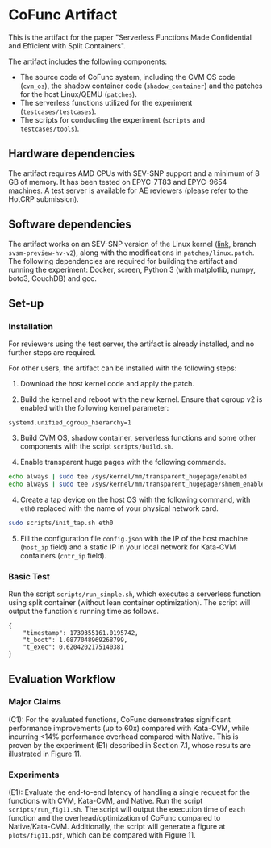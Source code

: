 # CoFunc Artifact

This is the artifact for the paper "Serverless Functions Made Confidential and Efficient with Split Containers".

The artifact includes the following components:
* The source code of CoFunc system, including the CVM OS code (`cvm_os`), the shadow container code (`shadow_container`) and the patches for the host Linux/QEMU (`patches`).
* The serverless functions utilized for the experiment (`testcases/testcases`).
* The scripts for conducting the experiment (`scripts` and `testcases/tools`).

## Hardware dependencies

The artifact requires AMD CPUs with SEV-SNP support and a minimum of 8 GB of memory.
It has been tested on EPYC-7T83 and EPYC-9654 machines.
A test server is available for AE reviewers (please refer to the HotCRP submission).

## Software dependencies

The artifact works on an SEV-SNP version of the Linux kernel ([link](https://github.com/AMDESE/linux.git), branch `svsm-preview-hv-v2`), along with the modifications in `patches/linux.patch`.
The following dependencies are required for building the artifact and running the experiment: Docker, screen, Python 3 (with matplotlib, numpy, boto3, CouchDB) and gcc.

## Set-up

### Installation

For reviewers using the test server, the artifact is already installed, and no further steps are required.

For other users, the artifact can be installed with the following steps:

1. Download the host kernel code and apply the patch.

2. Build the kernel and reboot with the new kernel. Ensure that cgroup v2 is enabled with the following kernel parameter:

```
systemd.unified_cgroup_hierarchy=1
```

3. Build CVM OS, shadow container, serverless functions and some other components with the script `scripts/build.sh`.

4. Enable transparent huge pages with the following commands.

```Bash
echo always | sudo tee /sys/kernel/mm/transparent_hugepage/enabled
echo always | sudo tee /sys/kernel/mm/transparent_hugepage/shmem_enabled
```

4. Create a tap device on the host OS with the following command, with `eth0` replaced with the name of your physical network card.

```Bash
sudo scripts/init_tap.sh eth0
```

5. Fill the configuration file `config.json` with the IP of the host machine (`host_ip` field) and a static IP in your local network for Kata-CVM containers (`cntr_ip` field).

### Basic Test

Run the script `scripts/run_simple.sh`, which executes a serverless function using split container (without lean container optimization).
The script will output the function's running time as follows.

```
{
    "timestamp": 1739355161.0195742,
    "t_boot": 1.0877048969268799,
    "t_exec": 0.6204202175140381
}
```

## Evaluation Workflow

### Major Claims

(C1): For the evaluated functions, CoFunc demonstrates significant performance improvements (up to 60x) compared with Kata-CVM, while incurring <14% performance overhead compared with Native. This is proven by the experiment (E1) described in Section 7.1, whose results are illustrated in Figure 11.

### Experiments

(E1): Evaluate the end-to-end latency of handling a single request for the functions with CVM, Kata-CVM, and Native. Run the script `scripts/run_fig11.sh`. The script will output the execution time of each function and the overhead/optimization of CoFunc compared to Native/Kata-CVM. Additionally, the script will generate a figure at `plots/fig11.pdf`, which can be compared with Figure 11.
